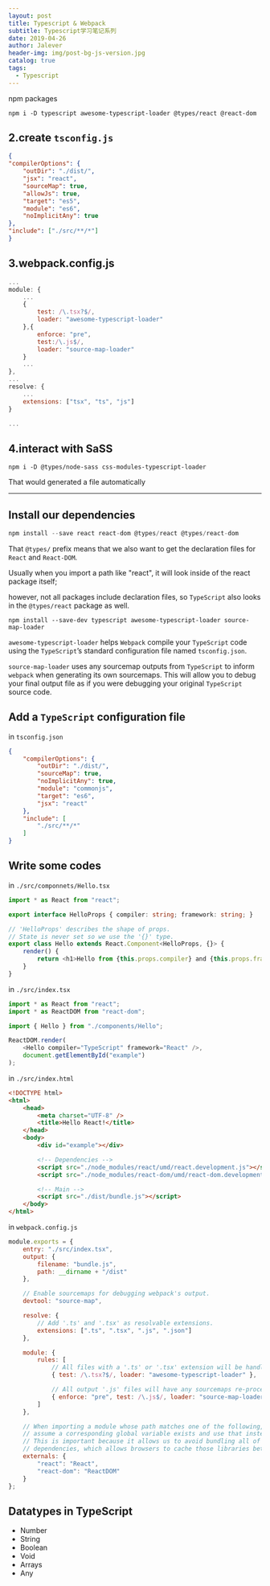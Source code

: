 ```yaml
---
layout: post
title: Typescript & Webpack
subtitle: Typescript学习笔记系列
date: 2019-04-26
author: Jalever
header-img: img/post-bg-js-version.jpg
catalog: true
tags:
  - Typescript
---
```


npm packages
```
npm i -D typescript awesome-typescript-loader @types/react @react-dom
```

## 2.create `tsconfig.js`
```json
{
"compilerOptions": {
    "outDir": "./dist/",
    "jsx": "react",
    "sourceMap": true,
    "allowJs": true,
    "target": "es5",
    "module": "es6",
    "noImplicitAny": true
},
"include": ["./src/**/*"]
}
```

## 3.webpack.config.js
```js
...
module: {
    ...
    {
        test: /\.tsx?$/,
        loader: "awesome-typescript-loader"
    },{
        enforce: "pre",
        test:/\.js$/,
        loader: "source-map-loader"
    }
    ...
},
...
resolve: {
    ...
    extensions: ["tsx", "ts", "js"]
}

...
```

## 4.interact with SaSS
```
npm i -D @types/node-sass css-modules-typescript-loader
```
That would generated a file automatically

---

## Install our dependencies
```js
npm install --save react react-dom @types/react @types/react-dom
```
That `@types/` prefix means that we also want to get the declaration files for `React` and `React-DOM`.<br/>

Usually when you import a path like "react", it will look inside of the react package itself;<br/>

however, not all packages include declaration files, so `TypeScript` also looks in the `@types/react` package as well.

```git
npm install --save-dev typescript awesome-typescript-loader source-map-loader
```
`awesome-typescript-loader` helps `Webpack` compile your `TypeScript` code using the `TypeScript`’s standard configuration file named `tsconfig.json`. <br/>

`source-map-loader` uses any sourcemap outputs from `TypeScript` to inform `webpack` when generating its own sourcemaps. This will allow you to debug your final output file as if you were debugging your original `TypeScript` source code.

## Add a `TypeScript` configuration file
in `tsconfig.json`
```json
{
    "compilerOptions": {
        "outDir": "./dist/",
        "sourceMap": true,
        "noImplicitAny": true,
        "module": "commonjs",
        "target": "es6",
        "jsx": "react"
    },
    "include": [
        "./src/**/*"
    ]
}
```

## Write some codes
in `./src/componnets/Hello.tsx`
```typescript
import * as React from "react";

export interface HelloProps { compiler: string; framework: string; }

// 'HelloProps' describes the shape of props.
// State is never set so we use the '{}' type.
export class Hello extends React.Component<HelloProps, {}> {
    render() {
        return <h1>Hello from {this.props.compiler} and {this.props.framework}!</h1>;
    }
}
```

in `./src/index.tsx`
```typescript
import * as React from "react";
import * as ReactDOM from "react-dom";

import { Hello } from "./components/Hello";

ReactDOM.render(
    <Hello compiler="TypeScript" framework="React" />,
    document.getElementById("example")
);
```

in `./src/index.html`
```html
<!DOCTYPE html>
<html>
    <head>
        <meta charset="UTF-8" />
        <title>Hello React!</title>
    </head>
    <body>
        <div id="example"></div>

        <!-- Dependencies -->
        <script src="./node_modules/react/umd/react.development.js"></script>
        <script src="./node_modules/react-dom/umd/react-dom.development.js"></script>

        <!-- Main -->
        <script src="./dist/bundle.js"></script>
    </body>
</html>
```


in `webpack.config.js`
```js
module.exports = {
    entry: "./src/index.tsx",
    output: {
        filename: "bundle.js",
        path: __dirname + "/dist"
    },

    // Enable sourcemaps for debugging webpack's output.
    devtool: "source-map",

    resolve: {
        // Add '.ts' and '.tsx' as resolvable extensions.
        extensions: [".ts", ".tsx", ".js", ".json"]
    },

    module: {
        rules: [
            // All files with a '.ts' or '.tsx' extension will be handled by 'awesome-typescript-loader'.
            { test: /\.tsx?$/, loader: "awesome-typescript-loader" },

            // All output '.js' files will have any sourcemaps re-processed by 'source-map-loader'.
            { enforce: "pre", test: /\.js$/, loader: "source-map-loader" }
        ]
    },

    // When importing a module whose path matches one of the following, just
    // assume a corresponding global variable exists and use that instead.
    // This is important because it allows us to avoid bundling all of our
    // dependencies, which allows browsers to cache those libraries between builds.
    externals: {
        "react": "React",
        "react-dom": "ReactDOM"
    }
};
```

## Datatypes in TypeScript
- Number
- String
- Boolean
- Void
- Arrays
- Any
